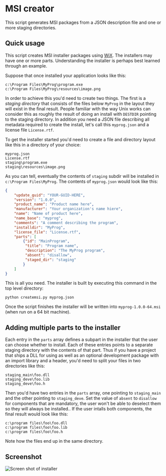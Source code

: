 # MSI creator

This script generates MSI packages from a JSON description file and
one or more staging directories.

## Quick usage

This script creates MSI installer packages using
[WiX](http://wixtoolset.org/). The installers may have one or more
parts. Understanding the installer is perhaps best learned through an example.

Suppose that once installed your application looks like this:

```
c:\Program Files\MyProg\program.exe
c:\Program Files\MyProg\resources\image.png
```

In order to achieve this you'd need to create two things. The first is
a _staging directory_ that consists of the files below `MyProg` in the
layout they will exist in the final result. People familiar with the
way Unix works can consider this as roughly the result of doing an
install with `DESTDIR` pointing to the staging directory. In addition
you need a JSON file describing all metadata required to create the
install, let's call this `myprog.json` and a license file
`License.rtf`.

To get the installer started you'd need to create a file and directory
layout like this in a directory of your choice:

```
myprog.json
License.rtf
staging\program.exe
staging\resources\image.png
```

As you can tell, eventually the contents of `staging` subdir will be
installed in `c:\Program Files\MyProg`. The contents of `myprog.json`
would look like this:

```json
{
    "update_guid": "YOUR-GUID-HERE",
    "version": "1.0.0",
    "product_name": "Product name here",
    "manufacturer": "Your organization's name hiere",
    "name": "Name of product here",
    "name_base": "myprog",
    "comments": "A comment describing the program",
    "installdir": "MyProg",
    "license_file": "License.rtf",
    "parts": [
        {"id": "MainProgram",
         "title": "Program name",
         "description": "The MyProg program",
         "absent": "disallow",
         "staged_dir": "staging"
        }
    ]
}
```

This is all you need. The installer is built by executing this command
in the top level directory:

```
python createmsi.py myprog.json
```

Once the script finishes the installer will be written into
`myprog-1.0.0-64.msi` (when run on a 64 bit machine).

## Adding multiple parts to the installer

Each entry in the `parts` array defines a subpart in the installer
that the user can choose whether to install. Each of these entries
points to a separate staging directory with the contents of that
part. Thus if you have a project that ships a DLL for using as well as
an optional development package with an import library and a header,
you'd need to split your files in two directories like this:

```
staging_main\foo.dll
staging_deve\foo.lib
staging_deve\foo.h
```

Then you'd have two entries in the `parts` array, one pointing to
`staging_main` and the other pointing to `staging_deve`. Set the value
of `absent` to `disallow` for components that are mandatory, the user
won't be able to deselect them so they will always be installed.. If
the user intalls both components, the final result would look like
this:

```
c:\program files\foo\foo.dll
c:\program files\foo\foo.lib
c:\program files\foo\foo.h
```

Note how the files end up in the same directory.

## Screenshot

![Screen shot of installer](https://raw.githubusercontent.com/jpakkane/msicreator/master/installer_sshot.png)
